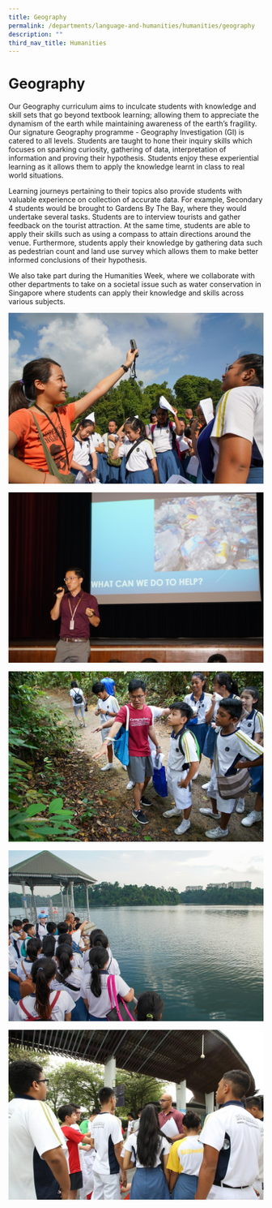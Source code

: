 ```yaml
---
title: Geography
permalink: /departments/language-and-humanities/humanities/geography
description: ""
third_nav_title: Humanities
---
```

# Geography

Our Geography curriculum aims to inculcate students with knowledge and skill sets that go beyond textbook learning; allowing them to appreciate the dynamism of the earth while maintaining awareness of the earth’s fragility. Our signature Geography programme - Geography Investigation (GI) is catered to all levels. Students are taught to hone their inquiry skills which focuses on sparking curiosity, gathering of data, interpretation of information and proving their hypothesis. Students enjoy these experiential learning as it allows them to apply the knowledge learnt in class to real world situations. 

Learning journeys pertaining to their topics also provide students with valuable experience on collection of accurate data. For example, Secondary 4 students would be brought to Gardens By The Bay, where they would undertake several tasks. Students are to interview tourists and gather feedback on the tourist attraction. At the same time, students are able to apply their skills such as using a compass to attain directions around the venue. Furthermore, students apply their knowledge by gathering data such as pedestrian count and land use survey which allows them to make better informed conclusions of their hypothesis.

We also take part during the Humanities Week, where we collaborate with other departments to take on a societal issue such as water conservation in Singapore where students can apply their knowledge and skills across various subjects. 

![Geography](/images/geo1.jpg)

![Geography](/images/geo2.jpg)

![Geography](/images/geo3.jpg)

![Geography](/images/geo4.jpg)

![Geography](/images/geo5.jpg)